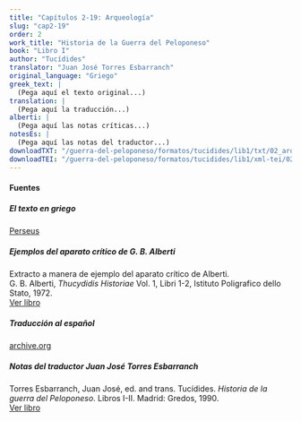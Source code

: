 ```yaml
---
title: "Capítulos 2-19: Arqueología"
slug: "cap2-19"
order: 2
work_title: "Historia de la Guerra del Peloponeso"
book: "Libro I"
author: "Tucídides"
translator: "Juan José Torres Esbarranch"
original_language: "Griego"
greek_text: |
  (Pega aquí el texto original...)
translation: |
  (Pega aquí la traducción...)
alberti: |
  (Pega aquí las notas críticas...)
notesEs: |
  (Pega aquí las notas del traductor...)
downloadTXT: "/guerra-del-peloponeso/formatos/tucidides/lib1/txt/02_arqueologia-caps-2-19.txt"
downloadTEI: "/guerra-del-peloponeso/formatos/tucidides/lib1/xml-tei/02_arqueologia-caps-2-19.xml"
---
```


#### Fuentes

##### El texto en griego

[Perseus](https://scaife.perseus.org/reader/urn:cts:greekLit:tlg0003.tlg001.perseus-grc2:1.1.1-1.1.3)

##### Ejemplos del aparato crítico de G. B. Alberti  
Extracto a manera de ejemplo del aparato crítico de Alberti.  
G. B. Alberti, _Thucydidis Historiae_ Vol. 1, Libri 1-2, Istituto Poligrafico dello Stato, 1972.  
[Ver libro](https://archive.org/details/thucydidis-historiae-vol.-i-libri-i-ii/)

##### Traducción al español  
[archive.org](https://archive.org/details/tucidides.-historia-de-la-guerra-del-peloponeso-1.-libros-i-ii-g-1990/)

##### Notas del traductor Juan José Torres Esbarranch  
Torres Esbarranch, Juan José, ed. and trans. Tucídides. _Historia de la guerra del Peloponeso_. Libros I-II. Madrid: Gredos, 1990.  
[Ver libro](https://archive.org/details/tucidides.-historia-de-la-guerra-del-peloponeso-1.-libros-i-ii-g-1990/)
